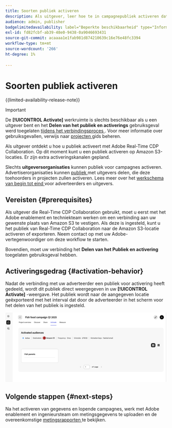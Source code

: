 ```yaml
---
title: Soorten publiek activeren
description: Als uitgever, leer hoe te in campagnepubliek activeren dat met u door uw medewerker wordt gedeeld.
audience: admin, publisher
badgelimitedavailability: label="Beperkte beschikbaarheid" type="Informative" url="https://helpx.adobe.com/nl/legal/product-descriptions/real-time-customer-data-platform-collaboration.html newtab=true"
exl-id: fd82fcbf-ab39-48e0-9438-0a9046693431
source-git-commit: acaaaa1e1fab981d874210639c16e76e48fc3394
workflow-type: tm+mt
source-wordcount: '266'
ht-degree: 1%

---
```


# Soorten publiek activeren

{{limited-availability-release-note}}

>[!IMPORTANT]
>
>De **[!UICONTROL Activate]** werkruimte is slechts beschikbaar als u een uitgever bent en het **Delen van het publiek en activerings** gebruiksgeval werd toegelaten [ tijdens het verbindingsproces ](../connect/establishing-connections.md#connection-settings). Voor meer informatie over gebruiksgevallen, verwijs naar [ projecten ](./manage-projects.md#project-use-cases) gids beheren.

Als uitgever ontdekt u hoe u publiek activeert met Adobe Real-Time CDP Collaboration. Op dit moment kunt u een publiek activeren op Amazon S3-locaties. Er zijn extra activeringskanalen gepland.

Slechts **uitgeversorganisaties** kunnen publiek voor campagnes activeren. Advertiserorganisaties kunnen [ publiek ](/help/guide/collaborate/share.md) met uitgevers delen, die deze toehoorders in projecten zullen activeren. Lees meer over het [ werkschema van begin tot eind ](/help/guide/end-to-end-workflow.md) voor adverteerders en uitgevers.

## Vereisten {#prerequisites}

Als uitgever die Real-Time CDP Collaboration gebruikt, moet u eerst met het Adobe enablement en techniekteam werken om een verbinding aan uw gewenste plaats van Amazon S3 te vestigen. Als deze is ingesteld, kunt u het publiek van Real-Time CDP Collaboration naar de Amazon S3-locatie activeren of exporteren. Neem contact op met uw Adobe-vertegenwoordiger om deze workflow te starten.

Bovendien, moet uw verbinding het **Delen van het Publiek en activering** toegelaten gebruiksgeval hebben.

## Activeringsgedrag {#activation-behavior}

Nadat de verbinding met uw adverteerder een publiek voor activering heeft gedeeld, wordt dit publiek direct weergegeven in uw **[!UICONTROL Activate]** -weergave. Het publiek wordt naar de aangegeven locatie geëxporteerd met het interval dat door de adverteerder in het scherm voor het delen van het publiek is ingesteld.

![ activeer werkschema aan een bestemming van Amazon S3.](/help/assets/collaborate/activate/activate-to-amazon-s3.png)

## Volgende stappen {#next-steps}

Na het activeren van gegevens en lopende campagnes, werk met Adobe enablement en ingenieursteam om metingsgegevens te uploaden en de overeenkomstige [ metingsrapporten ](/help/guide/collaborate/measure.md) te bekijken.
